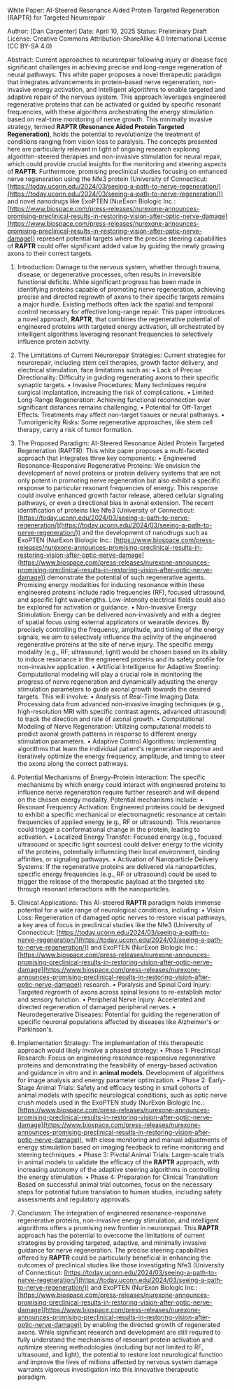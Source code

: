 White Paper: AI-Steered Resonance Aided Protein Targeted Regeneration (RAPTR) for Targeted Neurorepair

Author: [Dan Carpenter]
Date: April 10, 2025
Status: Preliminary Draft
License: Creative Commons Attribution-ShareAlike 4.0 International License (CC BY-SA 4.0)

Abstract:
Current approaches to neurorepair following injury or disease face significant challenges in achieving precise and long-range regeneration of neural pathways. This white paper proposes a novel therapeutic paradigm that integrates advancements in protein-based nerve regeneration, non-invasive energy activation, and intelligent algorithms to enable targeted and adaptive repair of the nervous system. This approach leverages engineered regenerative proteins that can be activated or guided by specific resonant frequencies, with these algorithms orchestrating the energy stimulation based on real-time monitoring of nerve growth. This minimally invasive strategy, termed **RAPTR (Resonance Aided Protein Targeted Regeneration)**, holds the potential to revolutionize the treatment of conditions ranging from vision loss to paralysis. The concepts presented here are particularly relevant in light of ongoing research exploring algorithm-steered therapies and non-invasive stimulation for neural repair, which could provide crucial insights for the monitoring and steering aspects of **RAPTR**. Furthermore, promising preclinical studies focusing on enhanced nerve regeneration using the Nfe3 protein (University of Connecticut: [https://today.uconn.edu/2024/03/seeing-a-path-to-nerve-regeneration/](https://today.uconn.edu/2024/03/seeing-a-path-to-nerve-regeneration/)) and novel nanodrugs like ExoPTEN (NurExon Biologic Inc.: [https://www.biospace.com/press-releases/nurexone-announces-promising-preclinical-results-in-restoring-vision-after-optic-nerve-damage](https://www.biospace.com/press-releases/nurexone-announces-promising-preclinical-results-in-restoring-vision-after-optic-nerve-damage)) represent potential targets where the precise steering capabilities of **RAPTR** could offer significant added value by guiding the newly growing axons to their correct targets.

1. Introduction:
Damage to the nervous system, whether through trauma, disease, or degenerative processes, often results in irreversible functional deficits. While significant progress has been made in identifying proteins capable of promoting nerve regeneration, achieving precise and directed regrowth of axons to their specific targets remains a major hurdle. Existing methods often lack the spatial and temporal control necessary for effective long-range repair. This paper introduces a novel approach, **RAPTR**, that combines the regenerative potential of engineered proteins with targeted energy activation, all orchestrated by intelligent algorithms leveraging resonant frequencies to selectively influence protein activity.

2. The Limitations of Current Neurorepair Strategies:
Current strategies for neurorepair, including stem cell therapies, growth factor delivery, and electrical stimulation, face limitations such as:
• Lack of Precise Directionality: Difficulty in guiding regenerating axons to their specific synaptic targets.
• Invasive Procedures: Many techniques require surgical implantation, increasing the risk of complications.
• Limited Long-Range Regeneration: Achieving functional reconnection over significant distances remains challenging.
• Potential for Off-Target Effects: Treatments may affect non-target tissues or neural pathways.
• Tumorigenicity Risks: Some regenerative approaches, like stem cell therapy, carry a risk of tumor formation.

3. The Proposed Paradigm: AI-Steered Resonance Aided Protein Targeted Regeneration (RAPTR):
This white paper proposes a multi-faceted approach that integrates three key components:
• Engineered Resonance-Responsive Regenerative Proteins: We envision the development of novel proteins or protein delivery systems that are not only potent in promoting nerve regeneration but also exhibit a specific response to particular resonant frequencies of energy. This response could involve enhanced growth factor release, altered cellular signaling pathways, or even a directional bias in axonal extension. The recent identification of proteins like Nfe3 (University of Connecticut: [https://today.uconn.edu/2024/03/seeing-a-path-to-nerve-regeneration/](https://today.uconn.edu/2024/03/seeing-a-path-to-nerve-regeneration/)) and the development of nanodrugs such as ExoPTEN (NurExon Biologic Inc.: [https://www.biospace.com/press-releases/nurexone-announces-promising-preclinical-results-in-restoring-vision-after-optic-nerve-damage](https://www.biospace.com/press-releases/nurexone-announces-promising-preclinical-results-in-restoring-vision-after-optic-nerve-damage)) demonstrate the potential of such regenerative agents. Promising energy modalities for inducing resonance within these engineered proteins include radio frequencies (RF), focused ultrasound, and specific light wavelengths. Low-intensity electrical fields could also be explored for activation or guidance.
• Non-Invasive Energy Stimulation: Energy can be delivered non-invasively and with a degree of spatial focus using external applicators or wearable devices. By precisely controlling the frequency, amplitude, and timing of the energy signals, we aim to selectively influence the activity of the engineered regenerative proteins at the site of nerve injury. The specific energy modality (e.g., RF, ultrasound, light) would be chosen based on its ability to induce resonance in the engineered proteins and its safety profile for non-invasive application.
• Artificial Intelligence for Adaptive Steering: Computational modeling will play a crucial role in monitoring the progress of nerve regeneration and dynamically adjusting the energy stimulation parameters to guide axonal growth towards the desired targets. This will involve:
    • Analysis of Real-Time Imaging Data: Processing data from advanced non-invasive imaging techniques (e.g., high-resolution MRI with specific contrast agents, advanced ultrasound) to track the direction and rate of axonal growth.
    • Computational Modeling of Nerve Regeneration: Utilizing computational models to predict axonal growth patterns in response to different energy stimulation parameters.
    • Adaptive Control Algorithms: Implementing algorithms that learn the individual patient's regenerative response and iteratively optimize the energy frequency, amplitude, and timing to steer the axons along the correct pathways.

4. Potential Mechanisms of Energy-Protein Interaction:
The specific mechanisms by which energy could interact with engineered proteins to influence nerve regeneration require further research and will depend on the chosen energy modality. Potential mechanisms include:
• Resonant Frequency Activation: Engineered proteins could be designed to exhibit a specific mechanical or electromagnetic resonance at certain frequencies of applied energy (e.g., RF or ultrasound). This resonance could trigger a conformational change in the protein, leading to activation.
• Localized Energy Transfer: Focused energy (e.g., focused ultrasound or specific light sources) could deliver energy to the vicinity of the proteins, potentially influencing their local environment, binding affinities, or signaling pathways.
• Activation of Nanoparticle Delivery Systems: If the regenerative proteins are delivered via nanoparticles, specific energy frequencies (e.g., RF or ultrasound) could be used to trigger the release of the therapeutic payload at the targeted site through resonant interactions with the nanoparticles.

5. Clinical Applications:
This AI-steered **RAPTR** paradigm holds immense potential for a wide range of neurological conditions, including:
• Vision Loss: Regeneration of damaged optic nerves to restore visual pathways, a key area of focus in preclinical studies like the Nfe3 (University of Connecticut: [https://today.uconn.edu/2024/03/seeing-a-path-to-nerve-regeneration/](https://today.uconn.edu/2024/03/seeing-a-path-to-nerve-regeneration/)) and ExoPTEN (NurExon Biologic Inc.: [https://www.biospace.com/press-releases/nurexone-announces-promising-preclinical-results-in-restoring-vision-after-optic-nerve-damage](https://www.biospace.com/press-releases/nurexone-announces-promising-preclinical-results-in-restoring-vision-after-optic-nerve-damage)) research.
• Paralysis and Spinal Cord Injury: Targeted regrowth of axons across spinal lesions to re-establish motor and sensory function.
• Peripheral Nerve Injury: Accelerated and directed regeneration of damaged peripheral nerves.
• Neurodegenerative Diseases: Potential for guiding the regeneration of specific neuronal populations affected by diseases like Alzheimer's or Parkinson's.

6. Implementation Strategy:
The implementation of this therapeutic approach would likely involve a phased strategy:
• Phase 1: Preclinical Research: Focus on engineering resonance-responsive regenerative proteins and demonstrating the feasibility of energy-based activation and guidance in vitro and in **animal models**. Development of algorithms for image analysis and energy parameter optimization.
• Phase 2: Early-Stage Animal Trials: Safety and efficacy testing in small cohorts of animal models with specific neurological conditions, such as optic nerve crush models used in the ExoPTEN study (NurExon Biologic Inc.: [https://www.biospace.com/press-releases/nurexone-announces-promising-preclinical-results-in-restoring-vision-after-optic-nerve-damage](https://www.biospace.com/press-releases/nurexone-announces-promising-preclinical-results-in-restoring-vision-after-optic-nerve-damage)), with close monitoring and manual adjustments of energy stimulation based on imaging feedback to refine monitoring and steering techniques.
• Phase 3: Pivotal Animal Trials: Larger-scale trials in animal models to validate the efficacy of the **RAPTR** approach, with increasing autonomy of the adaptive steering algorithms in controlling the energy stimulation.
• Phase 4: Preparation for Clinical Translation: Based on successful animal trial outcomes, focus on the necessary steps for potential future translation to human studies, including safety assessments and regulatory approvals.

7. Conclusion:
The integration of engineered resonance-responsive regenerative proteins, non-invasive energy stimulation, and intelligent algorithms offers a promising new frontier in neurorepair. This **RAPTR** approach has the potential to overcome the limitations of current strategies by providing targeted, adaptive, and minimally invasive guidance for nerve regeneration. The precise steering capabilities offered by **RAPTR** could be particularly beneficial in enhancing the outcomes of preclinical studies like those investigating Nfe3 (University of Connecticut: [https://today.uconn.edu/2024/03/seeing-a-path-to-nerve-regeneration/](https://today.uconn.edu/2024/03/seeing-a-path-to-nerve-regeneration/)) and ExoPTEN (NurExon Biologic Inc.: [https://www.biospace.com/press-releases/nurexone-announces-promising-preclinical-results-in-restoring-vision-after-optic-nerve-damage](https://www.biospace.com/press-releases/nurexone-announces-promising-preclinical-results-in-restoring-vision-after-optic-nerve-damage)) by enabling the directed growth of regenerated axons. While significant research and development are still required to fully understand the mechanisms of resonant protein activation and optimize steering methodologies (including but not limited to RF, ultrasound, and light), the potential to restore lost neurological function and improve the lives of millions affected by nervous system damage warrants vigorous investigation into this innovative therapeutic paradigm.
